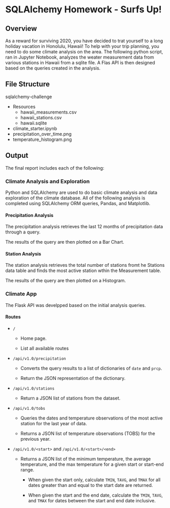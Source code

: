 # SQLAlchemy Homework - Surfs Up!

## Overview

As a reward for surviving 2020, you have decided to trat yourself to a long holiday vacation in Honolulu, Hawaii! To help with your trip planning, you need to do some climate analysis on the area. The following python script, ran in Jupyter Notebook, analyzes the weater measurement data from various stations in Hawaii from a sqlite file. A Flas API is then designed based on the queries created in the analysis. 

## File Structure

sqlalchemy-challenge
* Resources
    * hawaii_measurements.csv
    * hawaii_stations.csv
    * hawaii.sqlite
* climate_starter.ipynb
* precipitation_over_time.png
* temperature_histogram.png

## Output

The final report includes each of the following:

### Climate Analysis and Exploration

Python and SQLAlchemy are used to do basic climate analysis and data exploration of the climate database. All of the following analysis is completed using SQLAlchemy ORM queries, Pandas, and Matplotlib.

#### Precipitation Analysis

The precipitation analysis retrieves the last 12 months of precipitation data through a query.

The results of the query are then plotted on a Bar Chart.

#### Station Analysis

The station analysis retrieves the total number of stations fromt he Stations data table and finds the most active station wthin the Measurement table.

The results of the query are then plotted on a Histogram.

### Climate App

The Flask API was develpped based on the initial analysis queries. 

#### Routes
* `/`

  * Home page.

  * List all available routes

* `/api/v1.0/precipitation`

  * Converts the query results to a list of dictionaries of `date` and `prcp`.

  * Return the JSON representation of the dictionary.

* `/api/v1.0/stations`

  * Return a JSON list of stations from the dataset.

* `/api/v1.0/tobs`
  * Queries the dates and temperature observations of the most active station for the last year of data.
  
  * Returns a JSON list of temperature observations (TOBS) for the previous year.

* `/api/v1.0/<start>` and `/api/v1.0/<start>/<end>`

  * Returns a JSON list of the minimum temperature, the average temperature, and the max temperature for a given start or start-end range.

    * When given the start only, calculate `TMIN`, `TAVG`, and `TMAX` for all dates greater than and equal to the start date are returned.

    * When given the start and the end date, calculate the `TMIN`, `TAVG`, and `TMAX` for dates between the start and end date inclusive.